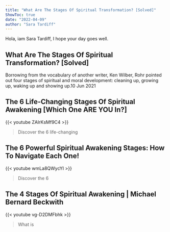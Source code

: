 ```yaml
---
title: "What Are The Stages Of Spiritual Transformation? [Solved]"
ShowToc: true 
date: "2022-04-09"
author: "Sara Tardiff" 
---
```


Hola, iam Sara Tardiff, I hope your day goes well.
## What Are The Stages Of Spiritual Transformation? [Solved]
Borrowing from the vocabulary of another writer, Ken Wilber, Rohr pointed out four stages of spiritual and moral development: cleaning up, growing up, waking up and showing up.10 Jun 2021

## The 6 Life-Changing Stages Of Spiritual Awakening [Which One ARE YOU In?]
{{< youtube ZAlrKsMf9C4 >}}
>Discover the 6 life-changing 

## The 6 Powerful Spiritual Awakening Stages: How To Navigate Each One!
{{< youtube wmLa8QWycYI >}}
>Discover the 6 

## The 4 Stages Of Spiritual Awakening | Michael Bernard Beckwith
{{< youtube vg-D2DMFbhk >}}
>What is 

